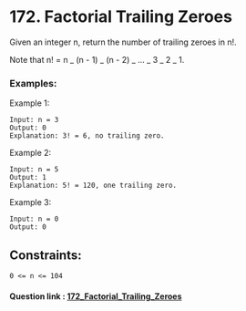 # 172. Factorial Trailing Zeroes

Given an integer n, return the number of trailing zeroes in n!.

Note that n! = n _ (n - 1) _ (n - 2) _ ... _ 3 _ 2 _ 1.

### Examples:

Example 1:

    Input: n = 3
    Output: 0
    Explanation: 3! = 6, no trailing zero.

Example 2:

    Input: n = 5
    Output: 1
    Explanation: 5! = 120, one trailing zero.

Example 3:

    Input: n = 0
    Output: 0

## Constraints:

    0 <= n <= 104

#### Question link : [172_Factorial_Trailing_Zeroes](https://leetcode.com/problems/factorial-trailing-zeroes/)
